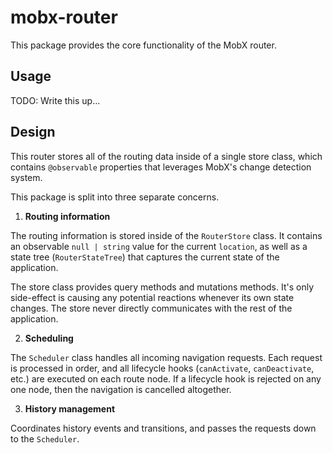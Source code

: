 # mobx-router

This package provides the core functionality of the MobX router.

## Usage

TODO: Write this up...

## Design

This router stores all of the routing data inside of a single store class, which contains
`@observable` properties that leverages MobX's change detection system.

This package is split into three separate concerns.

1. **Routing information**

  The routing information is stored inside of the `RouterStore` class. It contains
  an observable `null | string` value for the current `location`, as well as a state
  tree (`RouterStateTree`) that captures the current state of the application.

  The store class provides query methods and mutations methods. It's only side-effect
  is causing any potential reactions whenever its own state changes. The store never
  directly communicates with the rest of the application.

2. **Scheduling**

  The `Scheduler` class handles all incoming navigation requests. Each request is processed
  in order, and all lifecycle hooks (`canActivate`, `canDeactivate`, etc.) are executed
  on each route node. If a lifecycle hook is rejected on any one node, then the navigation
  is cancelled altogether.

3. **History management**

  Coordinates history events and transitions, and passes the requests down to the `Scheduler`.
